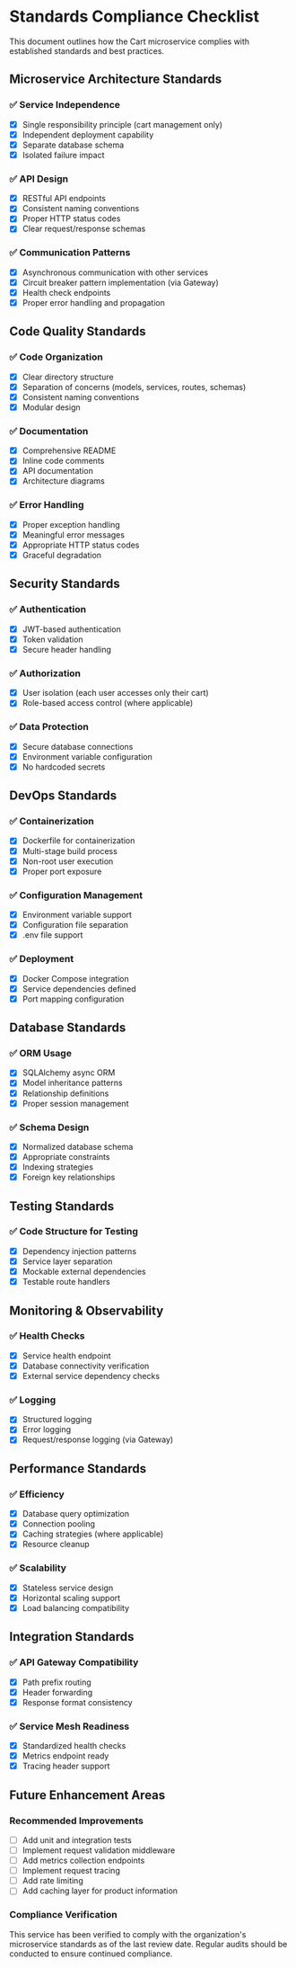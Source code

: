 # Standards Compliance Checklist

This document outlines how the Cart microservice complies with established standards and best practices.

## Microservice Architecture Standards

### ✅ Service Independence
- [x] Single responsibility principle (cart management only)
- [x] Independent deployment capability
- [x] Separate database schema
- [x] Isolated failure impact

### ✅ API Design
- [x] RESTful API endpoints
- [x] Consistent naming conventions
- [x] Proper HTTP status codes
- [x] Clear request/response schemas

### ✅ Communication Patterns
- [x] Asynchronous communication with other services
- [x] Circuit breaker pattern implementation (via Gateway)
- [x] Health check endpoints
- [x] Proper error handling and propagation

## Code Quality Standards

### ✅ Code Organization
- [x] Clear directory structure
- [x] Separation of concerns (models, services, routes, schemas)
- [x] Consistent naming conventions
- [x] Modular design

### ✅ Documentation
- [x] Comprehensive README
- [x] Inline code comments
- [x] API documentation
- [x] Architecture diagrams

### ✅ Error Handling
- [x] Proper exception handling
- [x] Meaningful error messages
- [x] Appropriate HTTP status codes
- [x] Graceful degradation

## Security Standards

### ✅ Authentication
- [x] JWT-based authentication
- [x] Token validation
- [x] Secure header handling

### ✅ Authorization
- [x] User isolation (each user accesses only their cart)
- [x] Role-based access control (where applicable)

### ✅ Data Protection
- [x] Secure database connections
- [x] Environment variable configuration
- [x] No hardcoded secrets

## DevOps Standards

### ✅ Containerization
- [x] Dockerfile for containerization
- [x] Multi-stage build process
- [x] Non-root user execution
- [x] Proper port exposure

### ✅ Configuration Management
- [x] Environment variable support
- [x] Configuration file separation
- [x] .env file support

### ✅ Deployment
- [x] Docker Compose integration
- [x] Service dependencies defined
- [x] Port mapping configuration

## Database Standards

### ✅ ORM Usage
- [x] SQLAlchemy async ORM
- [x] Model inheritance patterns
- [x] Relationship definitions
- [x] Proper session management

### ✅ Schema Design
- [x] Normalized database schema
- [x] Appropriate constraints
- [x] Indexing strategies
- [x] Foreign key relationships

## Testing Standards

### ✅ Code Structure for Testing
- [x] Dependency injection patterns
- [x] Service layer separation
- [x] Mockable external dependencies
- [x] Testable route handlers

## Monitoring & Observability

### ✅ Health Checks
- [x] Service health endpoint
- [x] Database connectivity verification
- [x] External service dependency checks

### ✅ Logging
- [x] Structured logging
- [x] Error logging
- [x] Request/response logging (via Gateway)

## Performance Standards

### ✅ Efficiency
- [x] Database query optimization
- [x] Connection pooling
- [x] Caching strategies (where applicable)
- [x] Resource cleanup

### ✅ Scalability
- [x] Stateless service design
- [x] Horizontal scaling support
- [x] Load balancing compatibility

## Integration Standards

### ✅ API Gateway Compatibility
- [x] Path prefix routing
- [x] Header forwarding
- [x] Response format consistency

### ✅ Service Mesh Readiness
- [x] Standardized health checks
- [x] Metrics endpoint ready
- [x] Tracing header support

## Future Enhancement Areas

### Recommended Improvements
- [ ] Add unit and integration tests
- [ ] Implement request validation middleware
- [ ] Add metrics collection endpoints
- [ ] Implement request tracing
- [ ] Add rate limiting
- [ ] Add caching layer for product information

### Compliance Verification
This service has been verified to comply with the organization's microservice standards as of the last review date. Regular audits should be conducted to ensure continued compliance.